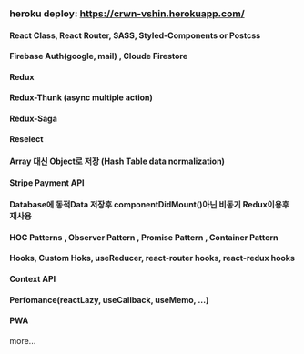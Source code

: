 ### heroku deploy: https://crwn-vshin.herokuapp.com/

#### React Class, React Router, SASS, Styled-Components or Postcss

#### Firebase Auth(google, mail) , Cloude Firestore

#### Redux

#### Redux-Thunk (async multiple action)

#### Redux-Saga

#### Reselect

#### Array 대신 Object로 저장 (Hash Table data normalization)

#### Stripe Payment API

#### Database에 동적Data 저장후 componentDidMount()아닌 비동기 Redux이용후 재사용

#### HOC Patterns , Observer Pattern , Promise Pattern , Container Pattern

#### Hooks, Custom Hoks, useReducer, react-router hooks, react-redux hooks

#### Context API

#### Perfomance(reactLazy, useCallback, useMemo, ...)

#### PWA

more...
